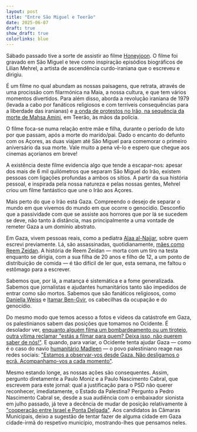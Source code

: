 ```yaml
---
layout: post
title: "Entre São Miguel e Teerão"
date: 2025-06-07
draft: true
show_draft: true
colorlinks: blue
---
```


Sábado passado tive a sorte de assistir ao filme [Honeyjoon](https://tribecafilm.com/films/honeyjoon-2025). O filme foi gravado em São Miguel e teve como inspiração episódios biográficos de Lilian Mehrel, a artista de ascendência curdo-iraniana que o escreveu e dirigiu.

É um filme no qual abundam as nossas paisagens, que retrata, através de uma procissão com filarmónica na Maia, a nossa cultura, e que tem vários momentos divertidos. Para além disso, aborda a revolução iraniana de 1979 (levada a cabo por fanáticos religiosos e com terríveis consequências para a liberdade das iranianas) e [a onda de protestos no Irão, na sequência da morte de Mahsa Amini](https://www.theguardian.com/global-development/gallery/2023/sep/14/mahsa-amini-and-a-year-of-brutality-and-courage-in-iran-in-illustrations), em Teerão, às mãos da polícia.

O filme foca-se numa relação entre mãe e filha, durante o período de luto por que passam, após a morte do marido/pai. Dado o encanto do defunto com os Açores, as duas viajam até São Miguel para comemorar o primeiro aniversário da sua morte. Vale muito a pena vê-lo e espero que chegue aos cinemas açorianos em breve!

A existência deste filme evidencia algo que tende a escapar-nos: apesar dos mais de 6 mil quilómetros que separam São Miguel do Irão, existem pessoas com ligações profundas a ambos os sítios. A partir da sua história pessoal, e inspirada pela nossa natureza e pelas nossas gentes, Mehrel criou um filme fantástico que une o Irão aos Açores.

Mais perto do que o Irão está Gaza. Compreendo o desejo de separar o mundo em que vivemos do mundo em que ocorre o genocídio. Desconfio que a passividade com que se assiste aos horrores que por lá se sucedem se deve, não tanto à distância, mas principalmente a uma vontade de remeter Gaza a um domínio abstrato.

Em Gaza, vivem pessoas reais, como a pediatra [Alaa al-Najjar](https://mesquita.xyz/alaa-al-najjar), sobre quem escrevi previamente. Lá, são assassinadas, quotidianamente, [mães como Reem Zeidan](https://www.theguardian.com/news/ng-interactive/2025/jun/07/story-of-a-mother-shot-dead-searching-for-food-in-gaza). A história de Reem Zeidan — morta com um tiro na testa enquanto se dirigia, com a sua filha de 20 anos e filho de 12, a um ponto de distribuição de comida — é tão difícil de ler que, esta semana, me faltou o estômago para a escrever.

Sabemos que, por lá, a matança é sistemática e a fome generalizada. Sabemos que jornalistas e ajudantes humanitários tanto são impedidos de entrar como são mortos. Sabemos que são fanáticos religiosos, como [Daniella Weiss](https://www.bbc.com/news/articles/c7066e7z9k4o) e [Itamar Ben-Gvir](https://apnews.com/article/israel-palestinians-jerusalem-nationalist-march-ben-gvir-0c6471592182aac205115150d1b3a552), os cabecilhas da ocupação e do genocídio.

Do mesmo modo que temos acesso a fotos e vídeos da catástrofe em Gaza, os palestinianos sabem das posições que tomamos no Ocidente. É desolador ver, [enquanto alguém filma um bombardeamento ou um tiroteio, outra vítima reclamar "estás a filmar para quem? Deixa isso, não querem saber de nós!"](https://www.aljazeera.com/program/investigations/2024/10/7/war-crimes-in-gaza-i-al-jazeera-investigations). E quando, para variar, o Ocidente tenta ajudar Gaza — como é o caso do navio [humanitário Madleen](https://www.aljazeera.com/news/liveblog/2025/6/4/madleen-gaza-flotilla-live-greta-thunberg-activists-to-arrive-on-june-7) — o povo palestiniano reage nas redes sociais: ["Estamos a observar-vos desde Gaza. Não desligamos o ecrã. Acompanhamo-vos a cada momento"](https://x.com/DropSiteNews/status/1931557024564723730).

Mesmo estando longe, as nossas ações são consequentes. Assim, pergunto diretamente a Paulo Moniz e a Paulo Nascimento Cabral, que escrevem para este jornal: qual a justificação para o PSD não querer reconhecer, imediatamente, o Estado da Palestina? Pergunto a Pedro Nascimento Cabral se, desde a sua audiência com o embaixador sionista em julho passado, já teve a decência de mudar de posição relativamente à ["cooperação entre Israel e Ponta Delgada"](https://www.cm-pontadelgada.pt/pages/541?news_id=5022). Aos candidatos às Câmaras Municipais, deixo a sugestão de tentar fazer de alguma cidade em Gaza cidade-irmã do respetivo município, mostrando-lhes que pensamos neles.
